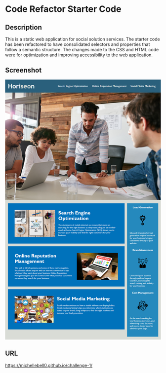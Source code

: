 # Code Refactor Starter Code

## Description
This is a static web application for social solution services. The starter code has been refactored to have consolidated selectors and properties that follow a semantic structure. The changes made to the CSS and HTML code were for optimization and improving accessibility to the web application.    

## Screenshot
![Horiseon Webpage Screenshot](./assets/images/challenge-1-screenshot.png)

## URL
https://michellebell0.github.io/challenge-1/
